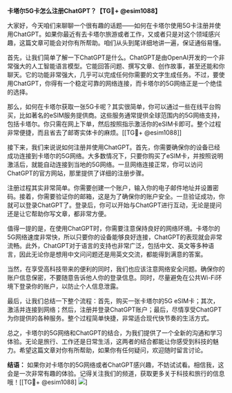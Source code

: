 **卡塔尔5G卡怎么注册ChatGPT？【TG💪+ @esim1088】**

大家好，今天咱们来聊聊一个很有趣的话题——如何在卡塔尔使用5G卡注册并使用ChatGPT。如果你最近有去卡塔尔旅游或者工作，又或者只是对这个领域感兴趣，这篇文章可能会对你有所帮助。咱们从头到尾详细地讲一遍，保证通俗易懂。

首先，让我们简单了解一下ChatGPT是什么。ChatGPT是由OpenAI开发的一个非常强大的人工智能语言模型。它能回答问题、撰写文章、创作故事，甚至还能和你聊天。它的功能非常强大，几乎可以完成任何你需要的文字生成任务。不过，要使用ChatGPT，你得有一个稳定可靠的网络连接，而卡塔尔的5G网络正是一个绝佳的选择。

那么，如何在卡塔尔获取一张5G卡呢？其实很简单，你可以通过一些在线平台购买，比如著名的eSIM服务提供商。这些服务通常提供全球范围内的5G网络支持，包括卡塔尔。你只需在网上下单，然后按照指示激活你的eSIM卡即可。整个过程非常便捷，而且省去了邮寄实体卡的麻烦。[[TG💪+ @esim1088]]

接下来，我们来说说如何注册并使用ChatGPT。首先，你需要确保你的设备已经成功连接到卡塔尔的5G网络。大多数情况下，只要你购买了eSIM卡，并按照说明激活后，就能自动连接到当地的5G网络。一旦网络连接正常，你可以访问ChatGPT的官方网站，那里提供了详细的注册步骤。

注册过程其实非常简单。你需要创建一个账户，输入你的电子邮件地址并设置密码。接着，你需要验证你的邮箱，这是为了确保你的账户安全。一旦验证成功，你就可以登录ChatGPT了。登录后，你可以开始与ChatGPT进行互动，无论是提问还是让它帮助你写文章，都非常方便。

值得一提的是，在使用ChatGPT时，你需要注意保持良好的网络环境。卡塔尔的5G网络速度非常快，所以只要你的设备能够良好连接，ChatGPT的表现就会非常流畅。此外，ChatGPT对于语言的支持也非常广泛，包括中文、英文等多种语言，因此无论你是想用中文问问题还是用英文交流，都能得到满意的答案。

当然，在享受高科技带来的便利的同时，我们也应该注意网络安全问题。确保你的账户信息保密，不要随意告诉他人你的登录信息。同时，尽量避免在公共Wi-Fi环境下登录你的账户，以防止个人信息泄露。

最后，让我们总结一下整个流程：首先，购买一张卡塔尔的5G eSIM卡；其次，激活并连接到网络；然后，注册并登录ChatGPT账户；最后，尽情享受ChatGPT为你提供的各种服务。整个过程简单快捷，非常适合现代快节奏的生活方式。

总之，卡塔尔的5G网络和ChatGPT的结合，为我们提供了一个全新的沟通和学习体验。无论是旅行、工作还是日常生活，这两者的结合都能让你感受到科技的魅力。希望这篇文章对你有所帮助，如果你有任何疑问，欢迎随时留言讨论。

**结语：** 如果你对卡塔尔的5G网络或者ChatGPT感兴趣，不妨试试看。相信我，这会是一次非常有趣的体验。记得关注我们的频道，获取更多关于科技和旅行的信息哦！[[TG💪+ @esim1088] ![](https://i.postimg.cc/4NQfJmqS/Snipaste-2025-05-13-00-14-12.png)]